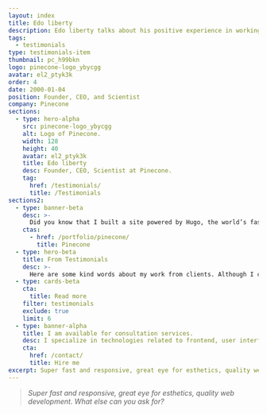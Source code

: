 ```yaml
---
layout: index
title: Edo liberty
description: Edo liberty talks about his positive experience in working with Silvestar Bistrović.
tags:
  - testimonials
type: testimonials-item
thumbnail: pc_h99bkn
logo: pinecone-logo_ybycgg
avatar: el2_ptyk3k
order: 4
date: 2000-01-04
position: Founder, CEO, and Scientist
company: Pinecone
sections:
  - type: hero-alpha
    src: pinecone-logo_ybycgg
    alt: Logo of Pinecone.
    width: 128
    height: 40
    avatar: el2_ptyk3k
    title: Edo liberty
    desc: Founder, CEO, Scientist at Pinecone.
    tag:
      href: /testimonials/
      title: /Testimonials
sections2:
  - type: banner-beta
    desc: >-
      Did you know that I built a site powered by Hugo, the world’s fastest framework for building websites, for Edo?
    ctas:
      - href: /portfolio/pinecone/
        title: Pinecone
  - type: hero-beta
    title: From Testimonials
    desc: >-
      Here are some kind words about my work from clients. Although I collaborated with clients from more than 10 countries, most of them come from **The United States**.
  - type: cards-beta
    cta:
      title: Read more
    filter: testimonials
    exclude: true
    limit: 6
  - type: banner-alpha
    title: I am available for consultation services.
    desc: I specialize in technologies related to frontend, user interface, and web development.
    cta:
      href: /contact/
      title: Hire me
excerpt: Super fast and responsive, great eye for esthetics, quality web development...
---
```


> _Super fast and responsive, great eye for esthetics, quality web development. What else can you ask for?_
